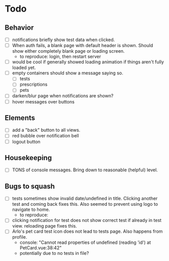 # Todo

## Behavior
- [ ] notifications briefly show test data when clicked.
- [ ] When auth fails, a blank page with default header is shown. Should show either completely blank page or loading screen.
    - to reproduce: login, then restart server
- [ ] would be cool if generally showed loading animation if things aren't fully loaded yet.
- [ ] empty containers should show a message saying so.
    - [ ] tests
    - [ ] prescriptions
    - [ ] pets
- [ ] darken/blur page when notifications are shown?
- [ ] hover messages over buttons
  
## Elements
- [ ] add a "back" button to all views.
- [ ] red bubble over notification bell
- [ ] logout button

## Housekeeping
- [ ] TONS of console messages. Bring down to reasonable (helpful) level.

## Bugs to squash
- [ ] tests sometimes show invalid date/undefined in title. Clicking another test and coming back fixes this. Also seemed to prevent using logo to navigate to home.
  - to reproduce:
- [ ] clicking notification for test does not show correct test if already in test view. reloading page fixes this.
- [ ] Arlo's pet card test icon does not lead to tests page. Also happens from profile.
  - console: "Cannot read properties of undefined (reading 'id')
  at PetCard.vue:38:42"
  - potentially due to no tests in file?